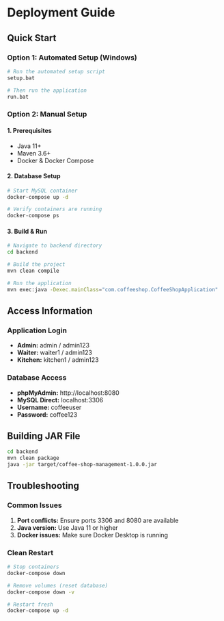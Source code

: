 # Deployment Guide

## Quick Start

### Option 1: Automated Setup (Windows)
```bash
# Run the automated setup script
setup.bat

# Then run the application
run.bat
```

### Option 2: Manual Setup

#### 1. Prerequisites
- Java 11+
- Maven 3.6+
- Docker & Docker Compose

#### 2. Database Setup
```bash
# Start MySQL container
docker-compose up -d

# Verify containers are running
docker-compose ps
```

#### 3. Build & Run
```bash
# Navigate to backend directory
cd backend

# Build the project
mvn clean compile

# Run the application
mvn exec:java -Dexec.mainClass="com.coffeeshop.CoffeeShopApplication"
```

## Access Information

### Application Login
- **Admin:** admin / admin123
- **Waiter:** waiter1 / admin123  
- **Kitchen:** kitchen1 / admin123

### Database Access
- **phpMyAdmin:** http://localhost:8080
- **MySQL Direct:** localhost:3306
- **Username:** coffeeuser
- **Password:** coffee123

## Building JAR File

```bash
cd backend
mvn clean package
java -jar target/coffee-shop-management-1.0.0.jar
```

## Troubleshooting

### Common Issues
1. **Port conflicts:** Ensure ports 3306 and 8080 are available
2. **Java version:** Use Java 11 or higher
3. **Docker issues:** Make sure Docker Desktop is running

### Clean Restart
```bash
# Stop containers
docker-compose down

# Remove volumes (reset database)
docker-compose down -v

# Restart fresh
docker-compose up -d
```
